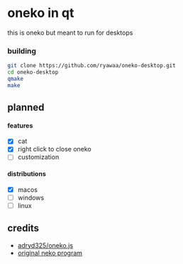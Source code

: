 # oneko in qt

this is oneko but meant to run for desktops

### building
```bash
git clone https://github.com/ryawaa/oneko-desktop.git
cd oneko-desktop
qmake
make
```

## planned
#### features
- [x] cat
- [x] right click to close oneko
- [ ] customization

#### distributions
- [x] macos
- [ ] windows
- [ ] linux

## credits

- [adryd325/oneko.js](https://github.com/adryd325/oneko.js)
- [original neko program](https://en.wikipedia.org/wiki/Neko_(software))